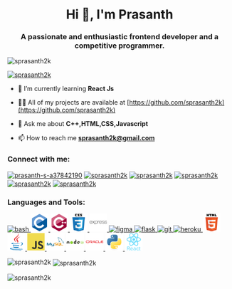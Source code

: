 <h1 align="center">Hi 👋, I'm Prasanth</h1>
<h3 align="center">A passionate and enthusiastic frontend developer and a competitive programmer.</h3>

<p align="left"> <img src="https://komarev.com/ghpvc/?username=sprasanth2k&label=Profile%20views&color=0e75b6&style=flat" alt="sprasanth2k" /> </p>

<p align="left"> <a href="https://github.com/ryo-ma/github-profile-trophy"><img src="https://github-profile-trophy.vercel.app/?username=sprasanth2k" alt="sprasanth2k" /></a> </p>

- 🌱 I’m currently learning **React Js**

- 👨‍💻 All of my projects are available at [https://github.com/sprasanth2k](https://github.com/sprasanth2k)

- 💬 Ask me about **C++,HTML,CSS,Javascript**

- 📫 How to reach me **sprasanth2k@gmail.com**

<h3 align="left">Connect with me:</h3>
<p align="left">
<a href="https://linkedin.com/in/prasanth-s-a37842190" target="blank"><img align="center" src="https://raw.githubusercontent.com/rahuldkjain/github-profile-readme-generator/master/src/images/icons/Social/linked-in-alt.svg" alt="prasanth-s-a37842190" height="30" width="40" /></a>
<a href="https://www.codechef.com/users/sprasanth2k" target="blank"><img align="center" src="https://cdn.jsdelivr.net/npm/simple-icons@3.1.0/icons/codechef.svg" alt="sprasanth2k" height="30" width="40" /></a>
<a href="https://www.hackerrank.com/sprasanth2k" target="blank"><img align="center" src="https://raw.githubusercontent.com/rahuldkjain/github-profile-readme-generator/master/src/images/icons/Social/hackerrank.svg" alt="sprasanth2k" height="30" width="40" /></a>
<a href="https://codeforces.com/profile/sprasanth2k" target="blank"><img align="center" src="https://cdn.jsdelivr.net/npm/simple-icons@3.0.1/icons/codeforces.svg" alt="sprasanth2k" height="30" width="40" /></a>
<a href="https://www.leetcode.com/sprasanth2k" target="blank"><img align="center" src="https://raw.githubusercontent.com/rahuldkjain/github-profile-readme-generator/master/src/images/icons/Social/leet-code.svg" alt="sprasanth2k" height="30" width="40" /></a>
<a href="https://auth.geeksforgeeks.org/user/sprasanth2k" target="blank"><img align="center" src="https://raw.githubusercontent.com/rahuldkjain/github-profile-readme-generator/master/src/images/icons/Social/geeks-for-geeks.svg" alt="sprasanth2k" height="30" width="40" /></a>
</p>

<h3 align="left">Languages and Tools:</h3>
<p align="left"> <a href="https://www.gnu.org/software/bash/" target="_blank"> <img src="https://www.vectorlogo.zone/logos/gnu_bash/gnu_bash-icon.svg" alt="bash" width="40" height="40"/> </a> <a href="https://www.cprogramming.com/" target="_blank"> <img src="https://raw.githubusercontent.com/devicons/devicon/master/icons/c/c-original.svg" alt="c" width="40" height="40"/> </a> <a href="https://www.w3schools.com/cpp/" target="_blank"> <img src="https://raw.githubusercontent.com/devicons/devicon/master/icons/cplusplus/cplusplus-original.svg" alt="cplusplus" width="40" height="40"/> </a> <a href="https://www.w3schools.com/css/" target="_blank"> <img src="https://raw.githubusercontent.com/devicons/devicon/master/icons/css3/css3-original-wordmark.svg" alt="css3" width="40" height="40"/> </a> <a href="https://expressjs.com" target="_blank"> <img src="https://raw.githubusercontent.com/devicons/devicon/master/icons/express/express-original-wordmark.svg" alt="express" width="40" height="40"/> </a> <a href="https://www.figma.com/" target="_blank"> <img src="https://www.vectorlogo.zone/logos/figma/figma-icon.svg" alt="figma" width="40" height="40"/> </a> <a href="https://flask.palletsprojects.com/" target="_blank"> <img src="https://www.vectorlogo.zone/logos/pocoo_flask/pocoo_flask-icon.svg" alt="flask" width="40" height="40"/> </a> <a href="https://git-scm.com/" target="_blank"> <img src="https://www.vectorlogo.zone/logos/git-scm/git-scm-icon.svg" alt="git" width="40" height="40"/> </a> <a href="https://heroku.com" target="_blank"> <img src="https://www.vectorlogo.zone/logos/heroku/heroku-icon.svg" alt="heroku" width="40" height="40"/> </a> <a href="https://www.w3.org/html/" target="_blank"> <img src="https://raw.githubusercontent.com/devicons/devicon/master/icons/html5/html5-original-wordmark.svg" alt="html5" width="40" height="40"/> </a> <a href="https://www.java.com" target="_blank"> <img src="https://raw.githubusercontent.com/devicons/devicon/master/icons/java/java-original.svg" alt="java" width="40" height="40"/> </a> <a href="https://developer.mozilla.org/en-US/docs/Web/JavaScript" target="_blank"> <img src="https://raw.githubusercontent.com/devicons/devicon/master/icons/javascript/javascript-original.svg" alt="javascript" width="40" height="40"/> </a> <a href="https://www.mysql.com/" target="_blank"> <img src="https://raw.githubusercontent.com/devicons/devicon/master/icons/mysql/mysql-original-wordmark.svg" alt="mysql" width="40" height="40"/> </a> <a href="https://nodejs.org" target="_blank"> <img src="https://raw.githubusercontent.com/devicons/devicon/master/icons/nodejs/nodejs-original-wordmark.svg" alt="nodejs" width="40" height="40"/> </a> <a href="https://www.oracle.com/" target="_blank"> <img src="https://raw.githubusercontent.com/devicons/devicon/master/icons/oracle/oracle-original.svg" alt="oracle" width="40" height="40"/> </a> <a href="https://www.python.org" target="_blank"> <img src="https://raw.githubusercontent.com/devicons/devicon/master/icons/python/python-original.svg" alt="python" width="40" height="40"/> </a> <a href="https://reactjs.org/" target="_blank"> <img src="https://raw.githubusercontent.com/devicons/devicon/master/icons/react/react-original-wordmark.svg" alt="react" width="40" height="40"/> </a> </p>

<p><img align="left" src="https://github-readme-stats.vercel.app/api/top-langs?username=sprasanth2k&show_icons=true&locale=en&layout=compact" alt="sprasanth2k" /></p>

<p>&nbsp;<img align="center" src="https://github-readme-stats.vercel.app/api?username=sprasanth2k&show_icons=true&locale=en" alt="sprasanth2k" /></p>

<p><img align="center" src="https://github-readme-streak-stats.herokuapp.com/?user=sprasanth2k&" alt="sprasanth2k" /></p>
